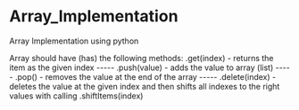 # Array_Implementation

Array Implementation using python

Array should have (has) the following methods:
 .get(index) - returns the item as the given index -----
 .push(value) - adds the value to array (list) -----
 .pop() - removes the value at the end of the array -----
 .delete(index) - deletes the value at the given index and then shifts all indexes to the right values with calling .shiftItems(index) 
